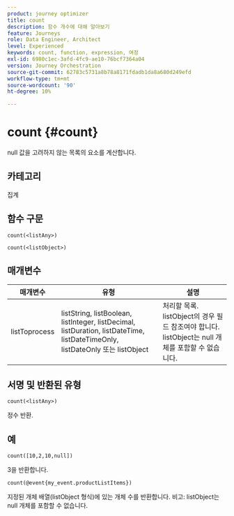 ```yaml
---
product: journey optimizer
title: count
description: 함수 개수에 대해 알아보기
feature: Journeys
role: Data Engineer, Architect
level: Experienced
keywords: count, function, expression, 여정
exl-id: 6980c1ec-3afd-4fc9-ae10-76bcf7364a04
version: Journey Orchestration
source-git-commit: 62783c5731a8b78a8171fdadb1da8a680d249efd
workflow-type: tm+mt
source-wordcount: '90'
ht-degree: 10%

---
```


# count {#count}

null 값을 고려하지 않는 목록의 요소를 계산합니다.

## 카테고리

집계

## 함수 구문

`count(<listAny>)`

`count(<listObject>)`

## 매개변수

| 매개변수 | 유형 | 설명 |
|-----------|------------------|------------------|
| listToprocess | listString, listBoolean, listInteger, listDecimal, listDuration, listDateTime, listDateTimeOnly, listDateOnly 또는 listObject | 처리할 목록. listObject의 경우 필드 참조여야 합니다. listObject는 null 개체를 포함할 수 없습니다. |

## 서명 및 반환된 유형

`count(<listAny>)`

정수 반환.

## 예

`count([10,2,10,null])`

3을 반환합니다.

`count(@event{my_event.productListItems})`

지정된 개체 배열(listObject 형식)에 있는 개체 수를 반환합니다. 비고: listObject는 null 개체를 포함할 수 없습니다.
